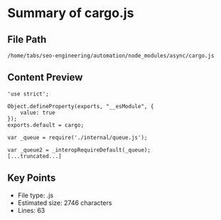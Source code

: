 # Summary of cargo.js
  
## File Path
`/home/tabs/seo-engineering/automation/node_modules/async/cargo.js`

## Content Preview
```
'use strict';

Object.defineProperty(exports, "__esModule", {
    value: true
});
exports.default = cargo;

var _queue = require('./internal/queue.js');

var _queue2 = _interopRequireDefault(_queue);
[...truncated...]
```

## Key Points
- File type: .js
- Estimated size: 2746 characters
- Lines: 63

